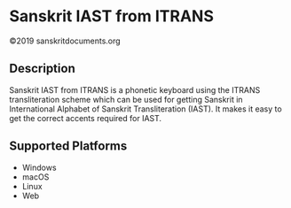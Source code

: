 Sanskrit IAST from ITRANS
=================

©2019 sanskritdocuments.org

Description
-------------

Sanskrit IAST from ITRANS is a phonetic keyboard using the ITRANS transliteration scheme 
which can be used for getting Sanskrit in International Alphabet of Sanskrit Transliteration (IAST).
It makes it easy to get the correct accents required for IAST.


Supported Platforms
------------------------
* Windows
* macOS
* Linux
* Web